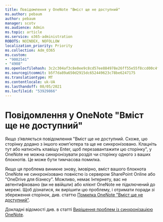 ```yaml
---
title: Повідомлення у OneNote "Вміст ще не доступний"
ms.author: pebaum
author: pebaum
manager: scotv
ms.audience: Admin
ms.topic: article
ms.service: o365-administration
ROBOTS: NOINDEX, NOFOLLOW
localization_priority: Priority
ms.collection: Adm_O365
ms.custom:
- "9002541"
- "4908"
ms.openlocfilehash: 3c2c304af3c8e0ee9c8cd57ee884978e26ff55e55f8ccd00c4f72966186fcd3b
ms.sourcegitcommit: b5f7da89a650d2915dc652449623c78be6247175
ms.translationtype: MT
ms.contentlocale: uk-UA
ms.lasthandoff: 08/05/2021
ms.locfileid: "53929866"
---
```

# <a name="content-not-yet-available-message-in-onenote"></a>Повідомлення у OneNote "Вміст ще не доступний"

Якщо з’являється повідомлення "Вміст ще не доступний. Схоже, цю сторінку додано з іншого комп’ютера та ще не синхронізовано. Клацніть тут або натисніть клавішу Enter, щоб перезавантажити цю сторінку", у OneNote не можна синхронізувати розділ чи сторінку одного з ваших блокнотів. Це може бути тимчасова помилка.

Якщо ця проблема виникне знову, імовірно, вміст вашого блокнота OneNote не синхронізовано повністю із сервером SharePoint Online або "OneDrive для бізнесу". Можливо, немає Інтернету, вас не автентифіковано (ви не ввійшли) або клієнт OneNote не підключений до мережі. Щоб дізнатися, як вирішити цю проблему, і отримати поради зі збереження сторінок, див. статтю [Помилка OneNote "Вміст ще не доступний"](https://docs.microsoft.com/office/troubleshoot/onenote/onenote-error-content-not-yet-available).

Докладні відомості див. в статті [Вирішення проблем із синхронізацією OneNote](https://support.office.com/article/Fix-issues-when-you-can-t-sync-OneNote-299495ef-66d1-448f-90c1-b785a6968d45).

